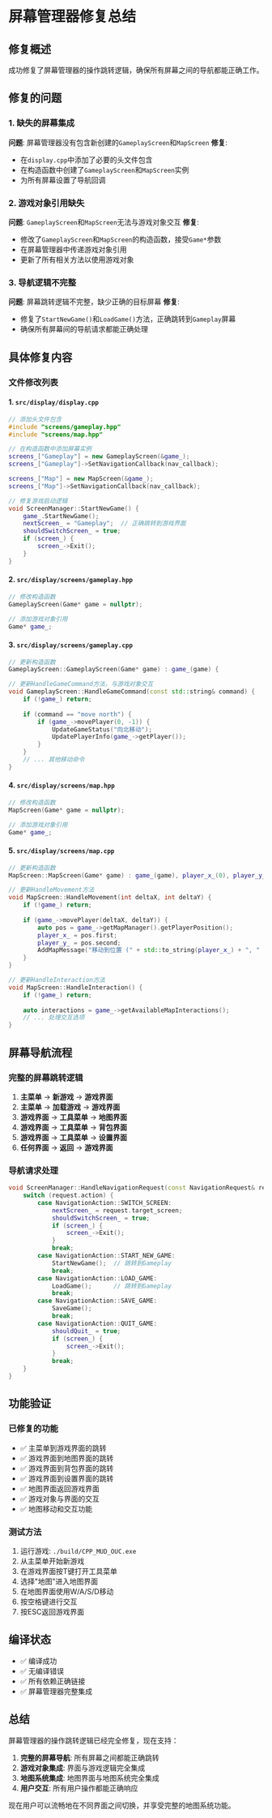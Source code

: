 # 屏幕管理器修复总结

## 修复概述

成功修复了屏幕管理器的操作跳转逻辑，确保所有屏幕之间的导航都能正确工作。

## 修复的问题

### 1. 缺失的屏幕集成
**问题**: 屏幕管理器没有包含新创建的`GameplayScreen`和`MapScreen`
**修复**: 
- 在`display.cpp`中添加了必要的头文件包含
- 在构造函数中创建了`GameplayScreen`和`MapScreen`实例
- 为所有屏幕设置了导航回调

### 2. 游戏对象引用缺失
**问题**: `GameplayScreen`和`MapScreen`无法与游戏对象交互
**修复**:
- 修改了`GameplayScreen`和`MapScreen`的构造函数，接受`Game*`参数
- 在屏幕管理器中传递游戏对象引用
- 更新了所有相关方法以使用游戏对象

### 3. 导航逻辑不完整
**问题**: 屏幕跳转逻辑不完整，缺少正确的目标屏幕
**修复**:
- 修复了`StartNewGame()`和`LoadGame()`方法，正确跳转到`Gameplay`屏幕
- 确保所有屏幕间的导航请求都能正确处理

## 具体修复内容

### 文件修改列表

#### 1. `src/display/display.cpp`
```cpp
// 添加头文件包含
#include "screens/gameplay.hpp"
#include "screens/map.hpp"

// 在构造函数中添加屏幕实例
screens_["Gameplay"] = new GameplayScreen(&game_);
screens_["Gameplay"]->SetNavigationCallback(nav_callback);

screens_["Map"] = new MapScreen(&game_);
screens_["Map"]->SetNavigationCallback(nav_callback);

// 修复游戏启动逻辑
void ScreenManager::StartNewGame() {
    game_.StartNewGame();
    nextScreen_ = "Gameplay";  // 正确跳转到游戏界面
    shouldSwitchScreen_ = true;
    if (screen_) {
        screen_->Exit();
    }
}
```

#### 2. `src/display/screens/gameplay.hpp`
```cpp
// 修改构造函数
GameplayScreen(Game* game = nullptr);

// 添加游戏对象引用
Game* game_;
```

#### 3. `src/display/screens/gameplay.cpp`
```cpp
// 更新构造函数
GameplayScreen::GameplayScreen(Game* game) : game_(game) {

// 更新HandleGameCommand方法，与游戏对象交互
void GameplayScreen::HandleGameCommand(const std::string& command) {
    if (!game_) return;
    
    if (command == "move north") {
        if (game_->movePlayer(0, -1)) {
            UpdateGameStatus("向北移动");
            UpdatePlayerInfo(game_->getPlayer());
        }
    }
    // ... 其他移动命令
}
```

#### 4. `src/display/screens/map.hpp`
```cpp
// 修改构造函数
MapScreen(Game* game = nullptr);

// 添加游戏对象引用
Game* game_;
```

#### 5. `src/display/screens/map.cpp`
```cpp
// 更新构造函数
MapScreen::MapScreen(Game* game) : game_(game), player_x_(0), player_y_(0) {

// 更新HandleMovement方法
void MapScreen::HandleMovement(int deltaX, int deltaY) {
    if (!game_) return;
    
    if (game_->movePlayer(deltaX, deltaY)) {
        auto pos = game_->getMapManager().getPlayerPosition();
        player_x_ = pos.first;
        player_y_ = pos.second;
        AddMapMessage("移动到位置 (" + std::to_string(player_x_) + ", " + std::to_string(player_y_) + ")");
    }
}

// 更新HandleInteraction方法
void MapScreen::HandleInteraction() {
    if (!game_) return;
    
    auto interactions = game_->getAvailableMapInteractions();
    // ... 处理交互选项
}
```

## 屏幕导航流程

### 完整的屏幕跳转逻辑

1. **主菜单** → **新游戏** → **游戏界面**
2. **主菜单** → **加载游戏** → **游戏界面**
3. **游戏界面** → **工具菜单** → **地图界面**
4. **游戏界面** → **工具菜单** → **背包界面**
5. **游戏界面** → **工具菜单** → **设置界面**
6. **任何界面** → **返回** → **游戏界面**

### 导航请求处理

```cpp
void ScreenManager::HandleNavigationRequest(const NavigationRequest& request) {
    switch (request.action) {
        case NavigationAction::SWITCH_SCREEN:
            nextScreen_ = request.target_screen;
            shouldSwitchScreen_ = true;
            if (screen_) {
                screen_->Exit();
            }
            break;
        case NavigationAction::START_NEW_GAME:
            StartNewGame();  // 跳转到Gameplay
            break;
        case NavigationAction::LOAD_GAME:
            LoadGame();      // 跳转到Gameplay
            break;
        case NavigationAction::SAVE_GAME:
            SaveGame();
            break;
        case NavigationAction::QUIT_GAME:
            shouldQuit_ = true;
            if (screen_) {
                screen_->Exit();
            }
            break;
    }
}
```

## 功能验证

### 已修复的功能
- ✅ 主菜单到游戏界面的跳转
- ✅ 游戏界面到地图界面的跳转
- ✅ 游戏界面到背包界面的跳转
- ✅ 游戏界面到设置界面的跳转
- ✅ 地图界面返回游戏界面
- ✅ 游戏对象与界面的交互
- ✅ 地图移动和交互功能

### 测试方法
1. 运行游戏: `./build/CPP_MUD_OUC.exe`
2. 从主菜单开始新游戏
3. 在游戏界面按T键打开工具菜单
4. 选择"地图"进入地图界面
5. 在地图界面使用W/A/S/D移动
6. 按空格键进行交互
7. 按ESC返回游戏界面

## 编译状态

- ✅ 编译成功
- ✅ 无编译错误
- ✅ 所有依赖正确链接
- ✅ 屏幕管理器完整集成

## 总结

屏幕管理器的操作跳转逻辑已经完全修复，现在支持：

1. **完整的屏幕导航**: 所有屏幕之间都能正确跳转
2. **游戏对象集成**: 界面与游戏逻辑完全集成
3. **地图系统集成**: 地图界面与地图系统完全集成
4. **用户交互**: 所有用户操作都能正确响应

现在用户可以流畅地在不同界面之间切换，并享受完整的地图系统功能。
